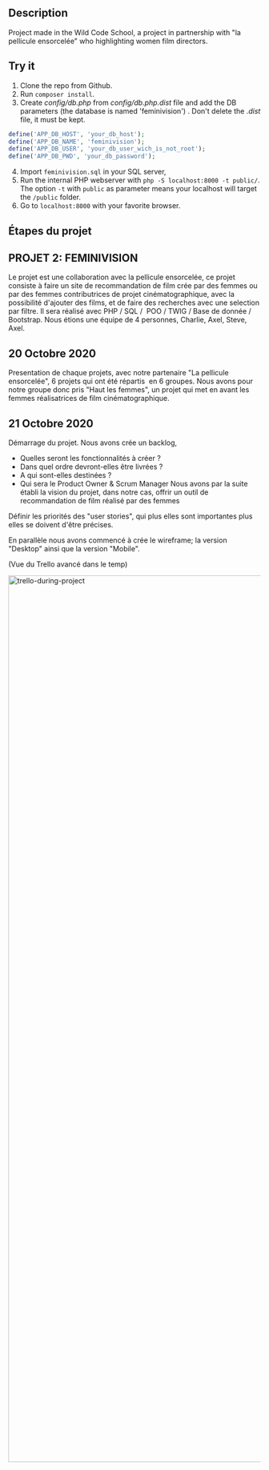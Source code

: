 ## Description
Project made in the Wild Code School, a project in partnership with "la pellicule ensorcelée" who highlighting women film directors.

## Try it

1. Clone the repo from Github.
2. Run `composer install`.
3. Create *config/db.php* from *config/db.php.dist* file and add the DB parameters (the database is named 'feminivision') . Don't delete the *.dist* file, it must be kept.
```php
define('APP_DB_HOST', 'your_db_host');
define('APP_DB_NAME', 'feminivision');
define('APP_DB_USER', 'your_db_user_wich_is_not_root');
define('APP_DB_PWD', 'your_db_password');
```
4. Import `feminivision.sql` in your SQL server,
5. Run the internal PHP webserver with `php -S localhost:8000 -t public/`. The option `-t` with `public` as parameter means your localhost will target the `/public` folder.
6. Go to `localhost:8000` with your favorite browser.




## Étapes du projet

## PROJET 2: FEMINIVISION

Le projet est une collaboration avec la pellicule ensorcelée, ce projet consiste à faire un site de recommandation de film crée par des femmes ou par des femmes contributrices de projet cinématographique, avec la possibilité d'ajouter des films, et de faire des recherches avec une selection par filtre.
Il sera réalisé avec PHP / SQL /  POO / TWIG / Base de donnée / Bootstrap.
Nous étions une équipe de 4 personnes, Charlie, Axel, Steve, Axel.

## 20 Octobre 2020
Presentation de chaque projets, avec notre partenaire "La pellicule ensorcelée", 6 projets qui ont été répartis  en 6 groupes.
Nous avons pour notre groupe donc pris "Haut les femmes", un projet qui met en avant les femmes réalisatrices de film cinématographique.

## 21 Octobre 2020
Démarrage du projet.
Nous avons crée un backlog, 
- Quelles seront les fonctionnalités à créer ?
- Dans quel ordre devront-elles être livrées ?
- A qui sont-elles destinées ?
- Qui sera le Product Owner & Scrum Manager
Nous avons par la suite établi la vision du projet,
dans notre cas, offrir un outil de recommandation de film réalisé par des femmes

Définir les priorités des "user stories", qui plus elles sont importantes plus elles se doivent d'être précises.

En parallèle nous avons commencé à crée le wireframe; la version "Desktop" ainsi que la version "Mobile".

(Vue du Trello avancé dans le temp)

<img width="1773" alt="trello-during-project" src="https://user-images.githubusercontent.com/66420167/100485810-cf71c480-3101-11eb-9ea8-0721b1a87956.png">


